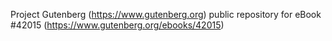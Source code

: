 Project Gutenberg (https://www.gutenberg.org) public repository for eBook #42015 (https://www.gutenberg.org/ebooks/42015)
